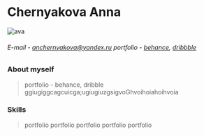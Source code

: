 # Chernyakova Anna
![ava](/rs_school/rsschool-cv/3198241712_6_1_1.jpg)
###### E-mail - anchernyakova@yandex.ru  portfolio - [behance](https://www.behance.net/portffolio), [dribbble](https://dribbble.com/G_B_R_Jo)



### About myself
> portfolio - behance, dribble ggiugiggcagcuicga;ugiugiuzgsigvoGhvoihoiahoihvoia


### Skills
> portfolio 
> portfolio 
> portfolio 
> portfolio 
> portfolio 


